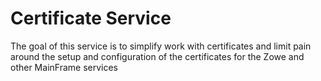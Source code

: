 # Certificate Service

The goal of this service is to simplify work with certificates and limit pain around the setup and configuration of the certificates for the Zowe and other MainFrame services